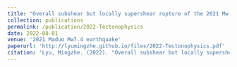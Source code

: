 ```yaml
---
title: "Overall subshear but locally supershear rupture of the 2021 Mw 7.4 Maduo earthquake from high-rate GNSS waveforms and three-dimensional InSAR deformation"
collection: publications
permalink: /publication/2022-Tectonophysics
date: 2022-08-01
venue: '2021 Maduo Mw7.4 earthquake'
paperurl: 'http://lyumingzhe.github.io/files/2022-Tectonophysics.pdf'
citation: 'Lyu, Mingzhe. (2022). "Overall subshear but locally supershear rupture of the 2021 Mw 7.4 Maduo earthquake from high-rate GNSS waveforms and three-dimensional InSAR deformation". Tectonophysics, 839, 229542, doi: 10.1016/j.tecto.2022.229542.'
---
```

